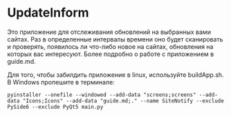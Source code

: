 # UpdateInform

Это приложение для отслеживания обновлений на выбранных вами сайтах. Раз в определенные интервалы времени оно будет сканировать и проверять, появилось ли что-либо новое на сайтах, обновления на которых вас интересуют.
Более подробно о работе с приложением в guide.md.

Для того, чтобы забилдить приложение в linux, используйте buildApp.sh. В Windows пропешите в терминале:

```
pyinstaller --onefile --windowed --add-data "screens;screens" --add-data "Icons;Icons" --add-data "guide.md;." --name SiteNotify --exclude PySide6 --exclude PyQt5 main.py
```

